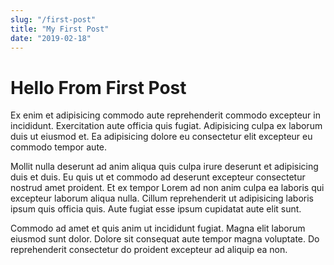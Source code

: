 ```yaml
---
slug: "/first-post"
title: "My First Post"
date: "2019-02-18"
---
```


# Hello From First Post 

Ex enim et adipisicing commodo aute reprehenderit commodo excepteur in incididunt. Exercitation aute officia quis fugiat. Adipisicing culpa ex laborum duis ut eiusmod et. Ea adipisicing dolore eu consectetur elit excepteur eu commodo tempor aute.

Mollit nulla deserunt ad anim aliqua quis culpa irure deserunt et adipisicing duis et duis. Eu quis ut et commodo ad deserunt excepteur consectetur nostrud amet proident. Et ex tempor Lorem ad non anim culpa ea laboris qui excepteur laborum aliqua nulla. Cillum reprehenderit ut adipisicing laboris ipsum quis officia quis. Aute fugiat esse ipsum cupidatat aute elit sunt.

Commodo ad amet et quis anim ut incididunt fugiat. Magna elit laborum eiusmod sunt dolor. Dolore sit consequat aute tempor magna voluptate. Do reprehenderit consectetur do proident excepteur ad aliquip ea non.